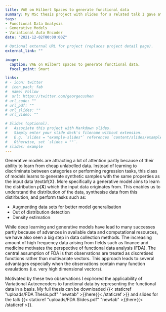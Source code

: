 ```yaml
---
title: VAE on Hilbert Spaces to generate functional data
summary: My MSc thesis project with slides for a related talk I gave at a seminar.
tags:
- Functional Data Analysis
- Generative Models
- Variational Auto Encoder
date: "2021-12-02T00:00:00Z"

# Optional external URL for project (replaces project detail page).
external_link: ""

image:
  caption: VAE on Hilbert spaces to generate functional data.
  focal_point: Smart

links:
# - icon: twitter
#  icon_pack: fab
#  name: Follow
#  url: https://twitter.com/georgecushen
# url_code: ""
# url_pdf: ""
# url_slides: ""
# url_video: ""

# Slides (optional).
#   Associate this project with Markdown slides.
#   Simply enter your slide deck's filename without extension.
#   E.g. `slides = "example-slides"` references `content/slides/example-slides.md`.
#   Otherwise, set `slides = ""`.
# slides: example
---
```


Generative models are attracting a lot of attention partly because of their ability to learn from cheap unlabelled data. 
Instead of learning to discriminate between categories or performing regression tasks, this class of models learns to generate synthetic samples 
with the same properties as the input data \textbf{X}. More specifically a generative model aims to learn the distribution $p(\mathbf{X})$ which the input data originates from.
This enables us to understand the distribution of the data, synthesise data from this distirbution, and perform tasks such as:
- Augmenting data sets for better model generalisation
- Out of distribution detection
- Density estimation

While deep learning and generative models have lead to many successes partly because of advances in available data and computational resources, 
we have also seen a big step in data collection methods. The increasing amount of high frequency data arising from fields such as finance and medicine motivates the
perspective of functional data analysis (FDA). The central assumption of FDA is that observations are treated as discretised functions rather than multivariate vectors. 
This approach leads to several advantages especially when the observations contain many function evaulations (i.e. very high dimensional vectors).

Motivated by these two observations I explrored the applicability of Variational Autoencoders to functional data by representing the functional data in a basis.
My full thesis can be downloaded {{< staticref "uploads/FDA Thesis.pdf" "newtab" >}}here{{< /staticref >}} and slides for the talk {{< staticref "uploads/FDA Slides.pdf" "newtab" >}}here{{< /staticref >}}.


